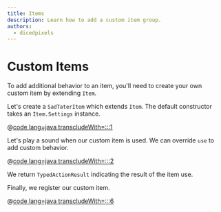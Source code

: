 ```yaml
---
title: Items
description: Learn how to add a custom item group.
authors:
  - dicedpixels
---
```


# Custom Items

To add additional behavior to an item, you'll need to create your own custom item by extending `Item`.

Let's create a `SadTaterItem` which extends `Item`. The default constructor takes an `Item.Settings` instance.

@[code lang=java transcludeWith=:::1](@/reference/latest/src/main/java/com/example/docs/item/SadTaterItem.java)

Let's play a sound when our custom item is used. We can override `use` to add custom behavior.

@[code lang=java transcludeWith=:::2](@/reference/latest/src/main/java/com/example/docs/item/SadTaterItem.java)

We return `TypedActionResult` indicating the result of the item use.

Finally, we register our custom item.

@[code lang=java transcludeWith=:::6](@/reference/latest/src/main/java/com/example/docs/item/FabricDocsReferenceItems.java)


